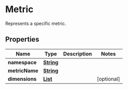 

# Metric

Represents a specific metric. 

## Properties

| Name | Type | Description | Notes |
|------------ | ------------- | ------------- | -------------|
|**namespace** | [**String**](String.md) |  |  |
|**metricName** | [**String**](String.md) |  |  |
|**dimensions** | [**List**](List.md) |  |  [optional] |



